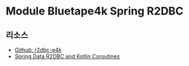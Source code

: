 # Module Bluetape4k Spring R2DBC

## 리소스

* [Github: r2dbc-e4k](https://github.com/rjaros/r2dbc-e4k)
* [Spring Data R2DBC and Kotlin Coroutines](https://xebia.com/blog/spring-data-r2dbc-and-kotlin-coroutines/)
